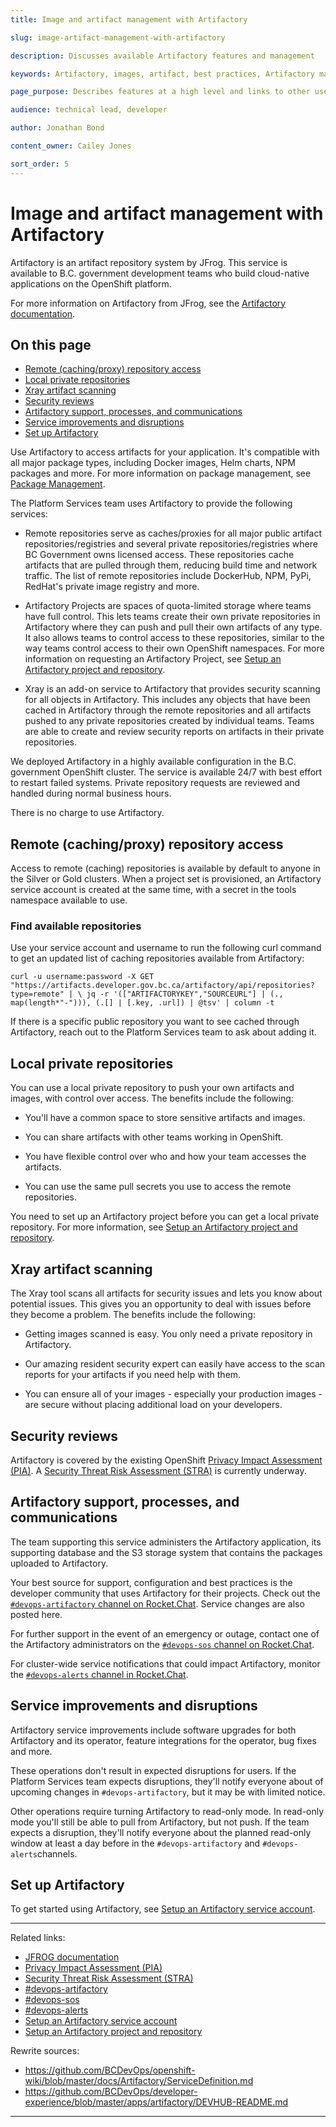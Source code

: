 ```yaml
---
title: Image and artifact management with Artifactory

slug: image-artifact-management-with-artifactory

description: Discusses available Artifactory features and management

keywords: Artifactory, images, artifact, best practices, Artifactory management, repositories, projects, service account

page_purpose: Describes features at a high level and links to other useful pages with information on Artifactory

audience: technical lead, developer

author: Jonathan Bond

content_owner: Cailey Jones

sort_order: 5
---
```


# Image and artifact management with Artifactory

Artifactory is an artifact repository system by JFrog. This service is available to B.C. government development teams who build cloud-native applications on the OpenShift platform.

For more information on Artifactory from JFrog, see the [Artifactory documentation](https://www.jfrog.com/confluence/site/documentation).

## On this page
- [Remote (caching/proxy) repository access](#remote-repos)
- [Local private repositories](#local-repos)
- [Xray artifact scanning](#xray)
- [Security reviews](#security)
- [Artifactory support, processes, and communications](#support-processes-comms)
- [Service improvements and disruptions](#service-improvements)
- [Set up Artifactory](#setup)

Use Artifactory to access artifacts for your application. It's compatible with all major package types, including Docker images, Helm charts, NPM packages and more. For more information on package management, see [Package Management](https://www.jfrog.com/confluence/display/JFROG/Package+Management).

The Platform Services team uses Artifactory to provide the following services:

* Remote repositories serve as caches/proxies for all major public artifact repositories/registries and several private repositories/registries where BC Government owns licensed access. These repositories cache artifacts that are pulled through them, reducing build time and network traffic. The list of remote repositories include DockerHub, NPM, PyPi, RedHat's private image registry and more.

* Artifactory Projects are spaces of quota-limited storage where teams have full control. This lets teams create their own private repositories in Artifactory where they can push and pull their own artifacts of any type. It also allows teams to control access to these repositories, similar to the way teams control access to their own OpenShift namespaces. For more information on requesting an Artifactory Project, see [Setup an Artifactory project and repository](./setup-artifactory-project-repository.md).

* Xray is an add-on service to Artifactory that provides security scanning for all objects in Artifactory. This includes any objects that have been cached in Artifactory through the remote repositories and all artifacts pushed to any private repositories created by individual teams. Teams are able to create and review security reports on artifacts in their private repositories.

We deployed Artifactory in a highly available configuration in the B.C. government OpenShift cluster. The service is available 24/7 with best effort to restart failed systems. Private repository requests are reviewed and handled during normal business hours.

There is no charge to use Artifactory.

## Remote (caching/proxy) repository access<a name="remote-repos"></a>

Access to remote (caching) repositories is available by default to anyone in the Silver or Gold clusters. When a project set is provisioned, an Artifactory service account is created at the same time, with a secret in the tools namespace available to use.

### Find available repositories
Use your service account and username to run the following curl command to get an updated list of caching repositories available from Artifactory:

`curl -u username:password -X GET "https://artifacts.developer.gov.bc.ca/artifactory/api/repositories?type=remote" | \
jq -r '(["ARTIFACTORYKEY","SOURCEURL"] | (., map(length*"-"))), (.[] | [.key, .url]) | @tsv' | column -t`

If there is a specific public repository you want to see cached through Artifactory, reach out to the Platform Services team to ask about adding it.

## Local private repositories<a name="local-repos"></a>
You can use a local private repository to push your own artifacts and images, with control over access. The benefits include the following:

* You'll have a common space to store sensitive artifacts and images.

* You can share artifacts with other teams working in OpenShift.

* You have flexible control over who and how your team accesses the artifacts.

* You can use the same pull secrets you use to access the remote repositories.

You need to set up an Artifactory project before you can get a local private repository. For more information, see [Setup an Artifactory project and repository](./setup-artifactory-project-repository.md).

## Xray artifact scanning<a name="xray"></a>
The Xray tool scans all artifacts for security issues and lets you know about potential issues. This gives you an opportunity to deal with issues before they become a problem. The benefits include the following:

* Getting images scanned is easy. You only need a private repository in Artifactory.

* Our amazing resident security expert can easily have access to the scan reports for your artifacts if you need help with them.

* You can ensure all of your images - especially your production images - are secure without placing additional load on your developers.

## Security reviews<a name="security"></a>

Artifactory is covered by the existing OpenShift [Privacy Impact Assessment (PIA)](https://www2.gov.bc.ca/gov/content/governments/services-for-government/information-management-technology/privacy/privacy-impact-assessments). A [Security Threat Risk Assessment (STRA)](https://www2.gov.bc.ca/gov/content/governments/services-for-government/information-management-technology/information-security/security-threat-and-risk-assessment) is currently underway.

## Artifactory support, processes, and communications<a name="support-processes-comms"></a>
The team supporting this service administers the Artifactory application, its supporting database and the S3 storage system that contains the packages uploaded to Artifactory.

Your best source for support, configuration and best practices is the developer community that uses Artifactory for their projects. Check out the [`#devops-artifactory` channel on Rocket.Chat](https://chat.pathfinder.gov.bc.ca/channel/devops-artifactory). Service changes are also posted here.

For further support in the event of an emergency or outage, contact one of the Artifactory administrators on the [`#devops-sos` channel on Rocket.Chat](https://chat.pathfinder.gov.bc.ca/channel/devops-sos).

For cluster-wide service notifications that could impact Artifactory, monitor the [`#devops-alerts` channel in Rocket.Chat](https://chat.pathfinder.gov.bc.ca/channel/devops-alerts).

## Service improvements and disruptions<a name="service-improvements"></a>

Artifactory service improvements include software upgrades for both Artifactory and its operator, feature integrations for the operator, bug fixes and more.

These operations don't result in expected disruptions for users. If the Platform Services team expects disruptions, they'll notify everyone about of upcoming changes in `#devops-artifactory`, but it may be with limited notice.

Other operations require turning Artifactory to read-only mode. In read-only mode you'll still be able to pull from Artifactory, but not push. If the team expects a disruption, they'll notify everyone about the planned read-only window at least a day before in the `#devops-artifactory` and `#devops-alerts`channels.

## Set up Artifactory<a name="setup"></a>

To get started using Artifactory, see [Setup an Artifactory service account](./setup-artifactory-service-account.md).

---
Related links:
* [JFROG documentation](https://www.jfrog.com/confluence/site/documentation)
* [Privacy Impact Assessment (PIA)](https://www2.gov.bc.ca/gov/content/governments/services-for-government/information-management-technology/privacy/privacy-impact-assessments)
* [Security Threat Risk Assessment (STRA)](https://www2.gov.bc.ca/gov/content/governments/services-for-government/information-management-technology/information-security/security-threat-and-risk-assessment)
* [#devops-artifactory](https://chat.pathfinder.gov.bc.ca/channel/devops-artifactory)
* [#devops-sos](https://chat.pathfinder.gov.bc.ca/channel/devops-sos)
* [#devops-alerts](https://chat.pathfinder.gov.bc.ca/channel/devops-alerts)
* [Setup an Artifactory service account](./setup-artifactory-service-account.md)
* [Setup an Artifactory project and repository](./setup-artifactory-project-repository.md)

Rewrite sources:
* https://github.com/BCDevOps/openshift-wiki/blob/master/docs/Artifactory/ServiceDefinition.md
* https://github.com/BCDevOps/developer-experience/blob/master/apps/artifactory/DEVHUB-README.md
---
